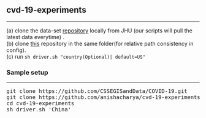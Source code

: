 ## cvd-19-experiments
----------------------
(a) clone the data-set [repository](https://github.com/CSSEGISandData/COVID-19) locally from JHU (our scripts will pull the latest data everytime) 
.  
(b) clone [this](https://github.com/anishacharya/cvd-19-experiments) repository in the same folder(for relative path consistency in config).  
(c) run <code>sh driver.sh "country(Optional)| default=US"</code>   

### Sample setup
-------------------
<pre>
git clone https://github.com/CSSEGISandData/COVID-19.git   
git clone https://github.com/anishacharya/cvd-19-experiments.git   
cd cvd-19-experiments   
sh driver.sh 'China'              
</pre>
